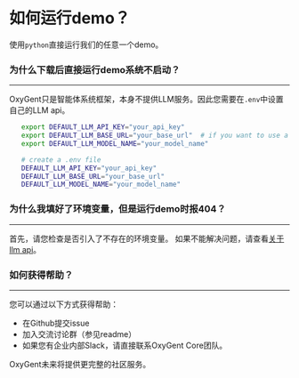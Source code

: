 # 如何运行demo？

使用`python`直接运行我们的任意一个demo。

### 为什么下载后直接运行demo系统不启动？
---
OxyGent只是智能体系统框架，本身不提供LLM服务。因此您需要在`.env`中设置自己的LLM api。
```bash
   export DEFAULT_LLM_API_KEY="your_api_key"
   export DEFAULT_LLM_BASE_URL="your_base_url"  # if you want to use a custom base URL
   export DEFAULT_LLM_MODEL_NAME="your_model_name"  
```
```bash
   # create a .env file
   DEFAULT_LLM_API_KEY="your_api_key"
   DEFAULT_LLM_BASE_URL="your_base_url"
   DEFAULT_LLM_MODEL_NAME="your_model_name"
```

### 为什么我填好了环境变量，但是运行demo时报404？
---
首先，请您检查是否引入了不存在的环境变量。
如果不能解决问题，请查看[关于llm api](./1_2_select_llm.md)。

### 如何获得帮助？
---
您可以通过以下方式获得帮助：

+ 在Github提交issue
+ 加入交流讨论群（参见readme）
+ 如果您有企业内部Slack，请直接联系OxyGent Core团队。

OxyGent未来将提供更完整的社区服务。